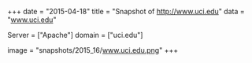 
+++
date = "2015-04-18"
title = "Snapshot of http://www.uci.edu"
data = "www.uci.edu"

Server = ["Apache"]
domain = ["uci.edu"]

  image = "snapshots/2015_16/www.uci.edu.png"
+++
#
